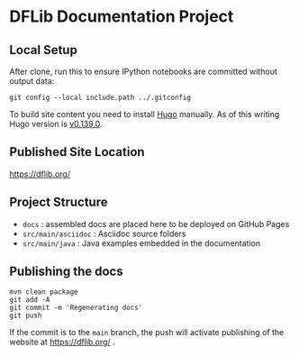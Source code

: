 # DFLib Documentation Project

## Local Setup

After clone, run this to ensure IPython notebooks are committed without output data:

```
git config --local include.path ../.gitconfig
```

To build site content you need to install [Hugo](https://gohugo.io/installation/) manually. As of this writing Hugo version is
 [v0.139.0](https://github.com/gohugoio/hugo/releases/tag/v0.139.0).

## Published Site Location

https://dflib.org/

## Project Structure

* `docs` : assembled docs are placed here to be deployed on GitHub Pages
* `src/main/asciidoc` : Asciidoc source folders
* `src/main/java` : Java examples embedded in the documentation

## Publishing the docs

```
mvn clean package
git add -A
git commit -m 'Regenerating docs'
git push
```

If the commit is to the `main` branch, the push will activate publishing of the website at
https://dflib.org/ .